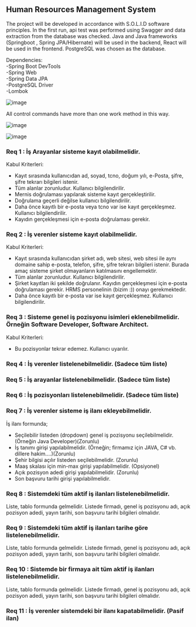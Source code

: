 ## Human Resources Management System

The project will be developed in accordance with S.O.L.I.D software principles. In the first run, api test was performed using Swagger and data extraction from the database was checked. Java and Java frameworks (Springboot , Spring JPA/Hibernate) will be used in the backend, React will be used in the frontend. PostgreSQL was chosen as the database.
 
Dependencies: <br>
-Spring Boot DevTools <br>
-Spring Web <br>
-Spring Data JPA <br>
-PostgreSQL Driver <br>
-Lombok

![image](https://user-images.githubusercontent.com/83094285/125317638-d4f2e680-e341-11eb-8ba8-3ad08dc8a126.png)

All control commands have more than one work method in this way. 

![image](https://user-images.githubusercontent.com/83094285/125317779-edfb9780-e341-11eb-8364-7c60e517143c.png)

![image](https://user-images.githubusercontent.com/83094285/125318396-7aa65580-e342-11eb-8208-d36a8f586052.png)


### Req 1 : İş Arayanlar sisteme kayıt olabilmelidir.

Kabul Kriterleri:

* Kayıt sırasında kullanıcıdan ad, soyad, tcno, doğum yılı, e-Posta, şifre, şifre tekrarı bilgileri istenir.
* Tüm alanlar zorunludur. Kullanıcı bilgilendirilir.
* Mernis doğrulaması yapılarak sisteme kayıt gerçekleştirilir.
* Doğrulama geçerli değilse kullanıcı bilgilendirilir.
* Daha önce kayıtlı bir e-posta veya tcno var ise kayıt gerçekleşmez. Kullanıcı bilgilendirilir.
* Kayıdın gerçekleşmesi için e-posta doğrulaması gerekir.

### Req 2 : İş verenler sisteme kayıt olabilmelidir.

Kabul Kriterleri:

* Kayıt sırasında kullanıcıdan şirket adı, web sitesi, web sitesi ile aynı domaine sahip e-posta, telefon, şifre, şifre tekrarı bilgileri istenir. Burada amaç sisteme şirket olmayanların katılmasını engellemektir.
* Tüm alanlar zorunludur. Kullanıcı bilgilendirilir.
* Şirket kayıtları iki şekilde doğrulanır. Kayıdın gerçekleşmesi için e-posta doğrulaması gerekir. HRMS personelinin (bizim :)) onayı gerekmektedir.
* Daha önce kayıtlı bir e-posta var ise kayıt gerçekleşmez. Kullanıcı bilgilendirilir.

### Req 3 : Sisteme genel iş pozisyonu isimleri eklenebilmelidir. Örneğin Software Developer, Software Architect.

Kabul Kriterleri:

* Bu pozisyonlar tekrar edemez. Kullanıcı uyarılır.

### Req 4 : İş verenler listelenebilmelidir. (Sadece tüm liste)

### Req 5 : İş arayanlar listelenebilmelidir. (Sadece tüm liste)

### Req 6 : İş pozisyonları listelenebilmelidir. (Sadece tüm liste)

### Req 7 : İş verenler sisteme iş ilanı ekleyebilmelidir.

İş ilanı formunda;
* Seçilebilir listeden (dropdown) genel iş pozisyonu seçilebilmelidir.(Örneğin Java Developer)(Zorunlu)
* İş tanımı girişi yapılabilmelidir. (Örneğin; firmamız için JAVA, C# vb. dillere hakim....)(Zorunlu)
* Şehir bilgisi açılır listeden seçilebilmelidir. (Zorunlu)
* Maaş skalası için min-max girişi yapılabilmelidir. (Opsiyonel)
* Açık pozisyon adedi girişi yapılabilmelidir. (Zorunlu)
* Son başvuru tarihi girişi yapılabilmelidir.

### Req 8 : Sistemdeki tüm aktif iş ilanları listelenebilmelidir.

Liste, tablo formunda gelmelidir.
Listede firmadı, genel iş pozisyonu adı, açık pozisyon adedi, yayın tarihi, son başvuru tarihi bilgileri olmalıdır.

### Req 9 : Sistemdeki tüm aktif iş ilanları tarihe göre listelenebilmelidir.

Liste, tablo formunda gelmelidir.
Listede firmadı, genel iş pozisyonu adı, açık pozisyon adedi, yayın tarihi, son başvuru tarihi bilgileri olmalıdır.

### Req 10 : Sistemde bir firmaya ait tüm aktif iş ilanları listelenebilmelidir.

Liste, tablo formunda gelmelidir.
Listede firmadı, genel iş pozisyonu adı, açık pozisyon adedi, yayın tarihi, son başvuru tarihi bilgileri olmalıdır.

### Req 11 : İş verenler sistemdeki bir ilanı kapatabilmelidir. (Pasif ilan)


